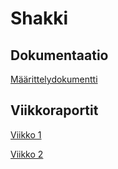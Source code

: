 # Shakki

## Dokumentaatio
[Määrittelydokumentti](./dokumentaatio/määrittelydokumentti.md)

## Viikkoraportit
[Viikko 1](./dokumentaatio/viikkoraportit/viikkoraportti1.md)

[Viikko 2](./dokumentaatio/viikkoraportit/viikkoraportti2.md)
